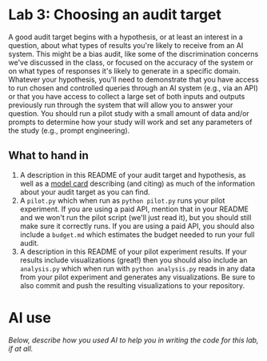 # Lab 3: Choosing an audit target
A good audit target begins with a hypothesis, or at least an interest in a question, about what types of results you're likely to receive from an AI system. This might be a bias audit, like some of the discrimination concerns we've discussed in the class, or focused on the accuracy of the system or on what types of responses it's likely to generate in a specific domain. Whatever your hypothesis, you'll need to demonstrate that you have access to run chosen and controlled queries through an AI system (e.g., via an API) or that you have access to collect a large set of both inputs and outputs previously run through the system that will allow you to answer your question. You should run a pilot study with a small amount of data and/or prompts to determine how your study will work and set any parameters of the study (e.g., prompt engineering).

## What to hand in
1. A description in this README of your audit target and hypothesis, as well as a [model card](https://drive.google.com/file/d/1u6iB6WOHkZYQIxUVEBbLwrd2QNVhQGcA/view?usp=drive_link) describing (and citing) as much of the information about your audit target as you can find.
2. A `pilot.py` which when run as `python pilot.py` runs your pilot experiment. If you are using a paid API, mention that in your README and we won't run the pilot script (we'll just read it), but you should still make sure it correctly runs. If you are using a paid API, you should also include a `budget.md` which estimates the budget needed to run your full audit.
3. A description in this README of your pilot experiment results. If your results include visualizations (great!) then you should also include an `analysis.py` which when run with `python analysis.py` reads in any data from your pilot experiment and generates any visualizations. Be sure to also commit and push the resulting visualizations to your repository.

# AI use
*Below, describe how you used AI to help you in writing the code for this lab, if at all.*
